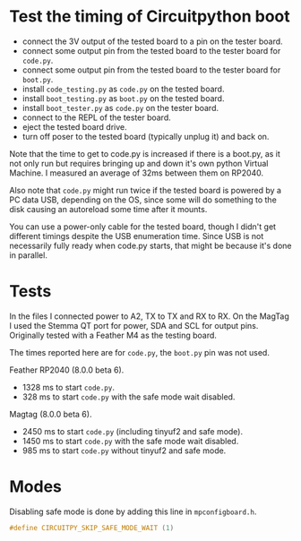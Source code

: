 # Test the timing of Circuitpython boot

- connect the 3V output of the tested board to a pin on the tester board.
- connect some output pin from the tested board to the tester board for `code.py`.
- connect some output pin from the tested board to the tester board for `boot.py`.
- install `code_testing.py` as `code.py` on the tested board.
- install `boot_testing.py` as `boot.py` on the tested board.
- install `boot_tester.py` as `code.py` on the tester board.
- connect to the REPL of the tester board.
- eject the tested board drive.
- turn off poser to the tested board (typically unplug it) and back on.

Note that the time to get to code.py is increased if there is a boot.py, as it not only run but requires bringing up and down it's own python Virtual Machine. I measured an average of 32ms between them on RP2040.

Also note that `code.py` might run twice if the tested board is powered by a PC data USB, depending on the OS, since some will do something to the disk causing an autoreload some time after it mounts.

You can use a power-only cable for the tested board, though I didn't get different timings despite the USB enumeration time. Since USB is not necessarily fully ready when code.py starts, that might be because it's done in parallel.

# Tests

In the files I connected power to A2, TX to TX and RX to RX.
On the MagTag I used the Stemma QT port for power, SDA and SCL for output pins.
Originally tested with a Feather M4 as the testing board.

The times reported here are for `code.py`, the `boot.py` pin was not used.

Feather RP2040 (8.0.0 beta 6).
- 1328 ms to start `code.py`.
- 328 ms to start `code.py` with the safe mode wait disabled.

Magtag (8.0.0 beta 6).
- 2450 ms to start `code.py` (including tinyuf2 and safe mode).
- 1450 ms to start `code.py` with the safe mode wait disabled.
- 985 ms to start `code.py` without tinyuf2 and safe mode.

# Modes

Disabling safe mode is done by adding this line in `mpconfigboard.h`.
```c
#define CIRCUITPY_SKIP_SAFE_MODE_WAIT (1)
```
